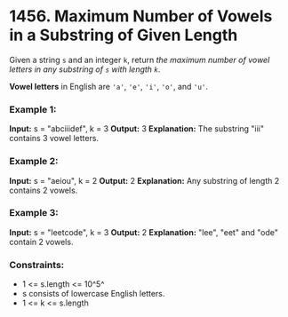 # 1456. Maximum Number of Vowels in a Substring of Given Length

Given a string `s` and an integer `k`, return *the maximum number of vowel letters in any substring of `s` with length `k`*.

**Vowel letters** in English are `'a'`, `'e'`, `'i'`, `'o'`, and `'u'`.


### Example 1:
**Input:** s = "abciiidef", k = 3
**Output:** 3
**Explanation:** The substring "iii" contains 3 vowel letters.

### Example 2:
**Input:** s = "aeiou", k = 2
**Output:** 2
**Explanation:** Any substring of length 2 contains 2 vowels.

### Example 3:
**Input:** s = "leetcode", k = 3
**Output:** 2
**Explanation:** "lee", "eet" and "ode" contain 2 vowels.
 

### Constraints:
- 1 <= s.length <= 10^5^
- s consists of lowercase English letters.
- 1 <= k <= s.length